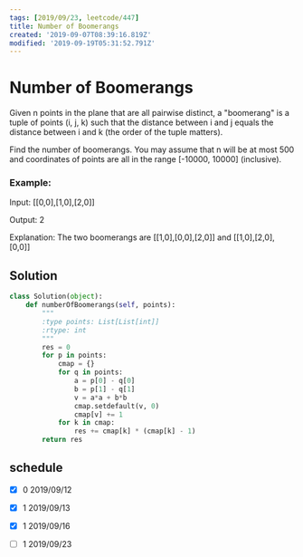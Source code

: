 ```yaml
---
tags: [2019/09/23, leetcode/447]
title: Number of Boomerangs
created: '2019-09-07T08:39:16.819Z'
modified: '2019-09-19T05:31:52.791Z'
---
```


# Number of Boomerangs

Given n points in the plane that are all pairwise distinct, a "boomerang" is a tuple of points (i, j, k) such that the distance between i and j equals the distance between i and k (the order of the tuple matters).

Find the number of boomerangs. You may assume that n will be at most 500 and coordinates of points are all in the range [-10000, 10000] (inclusive).

### Example:

Input:
[[0,0],[1,0],[2,0]]

Output:
2

Explanation:
The two boomerangs are [[1,0],[0,0],[2,0]] and [[1,0],[2,0],[0,0]]

## Solution

```python
class Solution(object):
    def numberOfBoomerangs(self, points):
        """
        :type points: List[List[int]]
        :rtype: int
        """
        res = 0
        for p in points:
            cmap = {}
            for q in points:
                a = p[0] - q[0]
                b = p[1] - q[1]
                v = a*a + b*b
                cmap.setdefault(v, 0)
                cmap[v] += 1
            for k in cmap:
                res += cmap[k] * (cmap[k] - 1)
        return res
```


## schedule

* [x] 0 2019/09/12
* [x] 1 2019/09/13
* [x] 1 2019/09/16
* [ ] 1 2019/09/23

